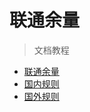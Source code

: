 # 联通余量
> 文档教程

+ [联通余量](https://chinatelecomoperators.notion.site/ChinaUnicom-5959008dfc2a477baf90471682f770fd)
+ [国内规则](https://jsd.cdn.zzko.cn/gh/i1ve/rule@main/cn.yaml)
+ [国外规则](https://jsd.cdn.zzko.cn/gh/i1ve/rule@main/us.yaml)
